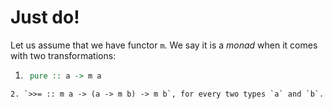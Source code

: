 # Just do!

Let us assume that we have functor `m`. We say it is a *monad* when it comes with two transformations:
1. ~~~haskell
	pure :: a -> m a
~~~, for every type `a`
2. `>>= :: m a -> (a -> m b) -> m b`, for every two types `a` and `b`.
